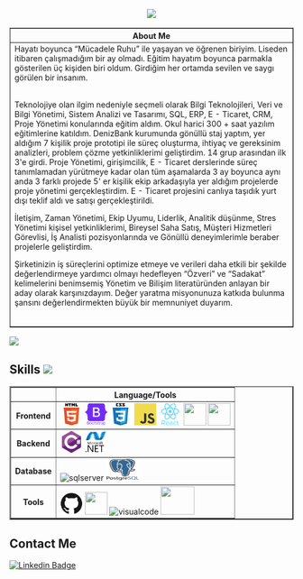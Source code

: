 <p align="center">
    <img src="https://readme-typing-svg.herokuapp.com/?lines=Hello+Welcome+to+my+Github+Page;I+am+a+Business+Analyst+Candidate&font=Fira%20Code&center=true&width=740&height=45&color=293462&vCenter=true&size=27">
</p>

<table border="1" width="70%" cellpadding="10" cellspacing="10">
 <thead>
      <tr>
        <th>About Me</th>
      </tr>
    </thead>
    <tbody>
       <tr>
            <td> Hayatı boyunca “Mücadele Ruhu” ile yaşayan ve öğrenen biriyim. Liseden itibaren çalışmadığım bir ay olmadı. Eğitim hayatım boyunca parmakla gösterilen üç kişiden biri oldum. Girdiğim her ortamda sevilen ve saygı görülen bir insanım. <br> <br>

Teknolojiye olan ilgim nedeniyle seçmeli olarak Bilgi Teknolojileri, Veri ve Bilgi Yönetimi, Sistem Analizi ve Tasarımı, SQL, ERP, E - Ticaret, CRM, Proje Yönetimi konularında eğitim aldım. Okul harici 300 + saat yazılım eğitimlerine katıldım. DenizBank kurumunda gönüllü staj yaptım, yer aldığım 7 kişilik proje prototipi ile süreç oluşturma, ihtiyaç ve gereksinim analizleri, problem çözme yetkinliklerimi geliştirdim. 14 grup arasından ilk 3'e girdi. Proje Yönetimi, girişimcilik, E - Ticaret derslerinde süreç tanımlamadan yürütmeye kadar olan tüm aşamalarda 3 ay boyunca aynı anda 3 farklı projede 5' er kişilik ekip arkadaşıyla yer aldığım projelerde proje yönetimi gerçekleştirdim. E - Ticaret projesini canlıya taşıdık yurt dışı teklif aldı ve  satışı gerçekleştirildi.

İletişim, Zaman Yönetimi, Ekip Uyumu, Liderlik, Analitik düşünme, Stres Yönetimi kişisel yetkinliklerimi, Bireysel Saha Satış, Müşteri Hizmetleri Görevlisi, İş Analisti pozisyonlarında ve Gönüllü deneyimlerimle beraber projelerle geliştirdim.

Şirketinizin iş süreçlerini optimize etmeye ve verileri daha etkili bir şekilde değerlendirmeye yardımcı olmayı hedefleyen “Özveri” ve “Sadakat” kelimelerini benimsemiş Yönetim ve Bilişim literatüründen anlayan  bir aday olarak karşınızdayım. Değer yaratma misyonunuza katkıda bulunma şansını değerlendirmekten büyük bir memnuniyet duyarım.


 <br>
           </td>
          </tr>
          </tbody>
</table>

  <div>
        <a href="https://github.com/muharremyalman">
            <img align="center" src="https://github-readme-stats.vercel.app/api?username=muharremyalman&show_icons=true&bg_color=0d1117&text_color=bdc3c7&title_color=f1c40f&icon_color=f1c40f&hide_border=true" />
        </a>

<div>
    <div>
        <h2> Skills <img src = "https://media2.giphy.com/media/QssGEmpkyEOhBCb7e1/giphy.gif?cid=ecf05e47a0n3gi1bfqntqmob8g9aid1oyj2wr3ds3mg700bl&rid=giphy.gif" width = 32> </h2>
    </div>
    <div>
        <table border="2" width="70%" cellpadding="10" cellspacing="10">
            <thead>
              <tr>
                <th></th>
                <th>Language/Tools</th>
              </tr>
            </thead>
            <tbody>
                <tr>
                    <th>Frontend</td>
                      <td>
                        <img src="https://raw.githubusercontent.com/devicons/devicon/master/icons/html5/html5-original-wordmark.svg" width="40" height="40" />
                        <img src="https://raw.githubusercontent.com/devicons/devicon/master/icons/bootstrap/bootstrap-plain-wordmark.svg"  width="40"   height="40"/>
                        <img src="https://raw.githubusercontent.com/devicons/devicon/master/icons/css3/css3-original-wordmark.svg" width="40" height="40" />
                        <img src="https://raw.githubusercontent.com/devicons/devicon/master/icons/javascript/javascript-original.svg" width="40" height="40" />
                        <img src="https://raw.githubusercontent.com/devicons/devicon/master/icons/react/react-original-wordmark.svg" width="40" height="40" />
                        <img src="https://user-images.githubusercontent.com/81612480/170154947-688736c7-2026-4a43-9633-ce5d0facae9e.png" width="40" height="40" />
                        <img src="https://user-images.githubusercontent.com/81612480/170480034-7a192755-70ef-4d44-8fe3-dcef22f4869b.png" width="40" height="40" />
                    </td>
                 </tr>
                  <tr>
                    <th>Backend</td>
                    <td>
                        <img src="https://raw.githubusercontent.com/devicons/devicon/master/icons//csharp/csharp-original.svg" width="40" height="40" />  
                        <img src="https://raw.githubusercontent.com/devicons/devicon/master/icons/dot-net/dot-net-original-wordmark.svg" width="40" height="40" />
                    </td>
                  </tr>
                  <tr>
                    <th>Database</td>
                      <td>
                        <img src="https://upload.wikimedia.org/wikipedia/de/thumb/8/8c/Microsoft_SQL_Server_Logo.svg/2000px-Microsoft_SQL_Server_Logo.svg.png"                                  alt="sqlserver" width="60" height="40"/>
                        <img src="https://raw.githubusercontent.com/devicons/devicon/master/icons/postgresql/postgresql-original-wordmark.svg" alt="postgresql"                                   width="60" height="40"/>
                    </td>
                  </tr>
                    <th>Tools</th>
                      <td>
                        <img src="https://raw.githubusercontent.com/devicons/devicon/master/icons/github/github-original.svg" width="40" height="40" />
                         <img src ="https://user-images.githubusercontent.com/81612480/170158125-06d02884-224c-49a7-a455-8877279389f2.jpg" width="40" height="40" />
                        <img src="https://user-images.githubusercontent.com/59020581/117362577-18555280-aec4-11eb-94ef-401c9f28eb38.png" alt="visualcode" width="40"                            height="40"/>   
                        <img src="https://user-images.githubusercontent.com/81612480/170480203-60c67047-34c5-4254-8b61-93959d793b60.png" width="60" height="50" />
                    </td>
                  </tr>
            </tbody>
        </table>
    </div>
</div>

 ## Contact Me 
[![Linkedin Badge](https://img.shields.io/badge/muharremyalman-follow%20on%20linkedin-blue?style=for-the-badge&logo=linkedin)](https://www.linkedin.com/in/muharremyalman/)

